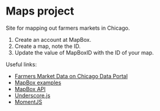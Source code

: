 Maps project
============

Site for mapping out farmers markets in Chicago.

1. Create an account at MapBox.
2. Create a map, note the ID.
3. Update the value of MapBoxID with the ID of your map.

Useful links:

- [Farmers Market Data on Chicago Data Portal](https://data.cityofchicago.org/Environment-Sustainable-Development/Farmers-Markets-2013/i8y3-ytj4)
- [MapBox examples](https://www.mapbox.com/mapbox.js/example/v1.0.0/)
- [MapBox API](https://www.mapbox.com/mapbox.js/api/v1.6.1/)
- [Underscore.js](http://underscorejs.org)
- [MomentJS](http://momentjs.com/)
